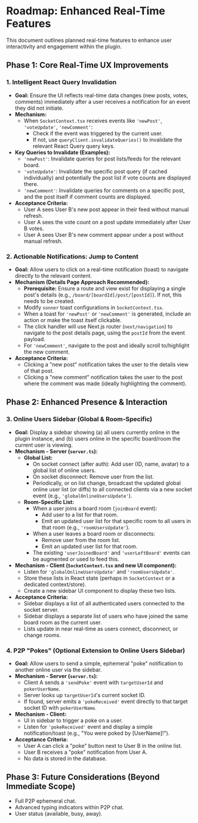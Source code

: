 # Roadmap: Enhanced Real-Time Features

This document outlines planned real-time features to enhance user interactivity and engagement within the plugin.

## Phase 1: Core Real-Time UX Improvements

### 1. Intelligent React Query Invalidation
- **Goal:** Ensure the UI reflects real-time data changes (new posts, votes, comments) immediately after a user receives a notification for an event they did not initiate.
- **Mechanism:**
    - When `SocketContext.tsx` receives events like `'newPost'`, `'voteUpdate'`, `'newComment'`:
        - Check if the event was triggered by the current user.
        - If not, use `queryClient.invalidateQueries()` to invalidate the relevant React Query query keys.
- **Key Queries to Invalidate (Examples):**
    - `'newPost'`: Invalidate queries for post lists/feeds for the relevant board.
    - `'voteUpdate'`: Invalidate the specific post query (if cached individually) and potentially the post list if vote counts are displayed there.
    - `'newComment'`: Invalidate queries for comments on a specific post, and the post itself if comment counts are displayed.
- **Acceptance Criteria:**
    - User A sees User B's new post appear in their feed without manual refresh.
    - User A sees the vote count on a post update immediately after User B votes.
    - User A sees User B's new comment appear under a post without manual refresh.

### 2. Actionable Notifications: Jump to Content
- **Goal:** Allow users to click on a real-time notification (toast) to navigate directly to the relevant content.
- **Mechanism (Details Page Approach Recommended):**
    - **Prerequisite:** Ensure a route and view exist for displaying a single post's details (e.g., `/board/[boardId]/post/[postId]`). If not, this needs to be created.
    - Modify `sonner` toast configurations in `SocketContext.tsx`.
    - When a toast for `'newPost'` or `'newComment'` is generated, include an action or make the toast itself clickable.
    - The click handler will use Next.js router (`next/navigation`) to navigate to the post details page, using the `postId` from the event payload.
    - For `'newComment'`, navigate to the post and ideally scroll to/highlight the new comment.
- **Acceptance Criteria:**
    - Clicking a "new post" notification takes the user to the details view of that post.
    - Clicking a "new comment" notification takes the user to the post where the comment was made (ideally highlighting the comment).

## Phase 2: Enhanced Presence & Interaction

### 3. Online Users Sidebar (Global & Room-Specific)
- **Goal:** Display a sidebar showing (a) all users currently online in the plugin instance, and (b) users online in the specific board/room the current user is viewing.
- **Mechanism - Server (`server.ts`):**
    - **Global List:**
        - On socket connect (after auth): Add user (ID, name, avatar) to a global list of online users.
        - On socket disconnect: Remove user from the list.
        - Periodically, or on list change, broadcast the updated global online user list (or diffs) to all connected clients via a new socket event (e.g., `'globalOnlineUsersUpdate'`).
    - **Room-Specific List:**
        - When a user joins a board room (`joinBoard` event):
            - Add user to a list for that room.
            - Emit an updated user list for that specific room to all users in that room (e.g., `'roomUsersUpdate'`).
        - When a user leaves a board room or disconnects:
            - Remove user from the room list.
            - Emit an updated user list for that room.
        - The existing `'userJoinedBoard'` and `'userLeftBoard'` events can be augmented or used to feed this.
- **Mechanism - Client (`SocketContext.tsx` and new UI component):**
    - Listen for `'globalOnlineUsersUpdate'` and `'roomUsersUpdate'`.
    - Store these lists in React state (perhaps in `SocketContext` or a dedicated context/store).
    - Create a new sidebar UI component to display these two lists.
- **Acceptance Criteria:**
    - Sidebar displays a list of all authenticated users connected to the socket server.
    - Sidebar displays a separate list of users who have joined the same board room as the current user.
    - Lists update in near real-time as users connect, disconnect, or change rooms.

### 4. P2P "Pokes" (Optional Extension to Online Users Sidebar)
- **Goal:** Allow users to send a simple, ephemeral "poke" notification to another online user via the sidebar.
- **Mechanism - Server (`server.ts`):**
    - Client A sends a `'sendPoke'` event with `targetUserId` and `pokerUserName`.
    - Server looks up `targetUserId`'s current socket ID.
    - If found, server emits a `'pokeReceived'` event directly to that target socket ID with `pokerUserName`.
- **Mechanism - Client:**
    - UI in sidebar to trigger a poke on a user.
    - Listen for `'pokeReceived'` event and display a simple notification/toast (e.g., "You were poked by [UserName]!").
- **Acceptance Criteria:**
    - User A can click a "poke" button next to User B in the online list.
    - User B receives a "poke" notification from User A.
    - No data is stored in the database.

## Phase 3: Future Considerations (Beyond Immediate Scope)
- Full P2P ephemeral chat.
- Advanced typing indicators within P2P chat.
- User status (available, busy, away). 